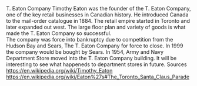 T. Eaton Company 
Timothy Eaton was the founder of the T. Eaton Company, one of the key retail businesses in Canadian history. 
He introduced Canada to the mail-order catalogue in 1884. The retail empire started in Toronto and later expanded out west. 
The large floor plan and variety of goods is what made the T. Eaton Company so successful.  
The company was force into bankruptcy due to competition from the Hudson Bay and Sears, The T. Eaton Company for force to close. In 1999 the company would be bought by Sears.
In 1954, Army and Navy Department Store moved into the T. Eaton Company building. It will be interesting to see what happeneds to department stores in future.
Sources 
https://en.wikipedia.org/wiki/Timothy_Eaton
https://en.wikipedia.org/wiki/Eaton%27s#The_Toronto_Santa_Claus_Parade
